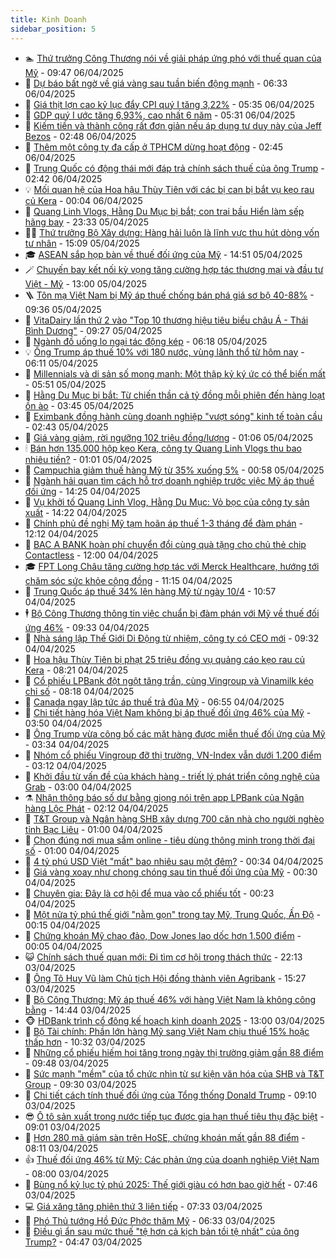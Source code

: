```yaml
---
title: Kinh Doanh
sidebar_position: 5
---
```


<!-- dantri-kinh-doanh:START -->
- 🏊 [Thứ trưởng Công Thương nói về giải pháp ứng phó với thuế quan của Mỹ](https://dantri.com.vn/kinh-doanh/thu-truong-cong-thuong-noi-ve-giai-phap-ung-pho-voi-thue-quan-cua-my-20250406000058992.htm) - 09:47 06/04/2025
- 🦆 [Dự báo bất ngờ về giá vàng sau tuần biến động mạnh](https://dantri.com.vn/kinh-doanh/du-bao-bat-ngo-ve-gia-vang-sau-tuan-bien-dong-manh-20250405235850673.htm) - 06:33 06/04/2025
- 🦄 [Giá thịt lợn cao kỷ lục đẩy CPI quý I tăng 3,22%](https://dantri.com.vn/kinh-doanh/gia-thit-lon-cao-ky-luc-day-cpi-quy-i-tang-322-20250406115837287.htm) - 05:35 06/04/2025
- 🌝 [GDP quý I ước tăng 6,93%, cao nhất 6 năm](https://dantri.com.vn/kinh-doanh/gdp-quy-i-uoc-tang-693-cao-nhat-6-nam-20250406112204139.htm) - 05:31 06/04/2025
- 💃 [Kiếm tiền và thành công rất đơn giản nếu áp dụng tư duy này của Jeff Bezos](https://dantri.com.vn/kinh-doanh/kiem-tien-va-thanh-cong-rat-don-gian-neu-ap-dung-tu-duy-nay-cua-jeff-bezos-20250331120808369.htm) - 02:48 06/04/2025
- 🦏 [Thêm một công ty đa cấp ở TPHCM dừng hoạt động](https://dantri.com.vn/kinh-doanh/them-mot-cong-ty-da-cap-o-tphcm-dung-hoat-dong-20250406093121263.htm) - 02:45 06/04/2025
- 🦩 [Trung Quốc có động thái mới đáp trả chính sách thuế của ông Trump](https://dantri.com.vn/kinh-doanh/trung-quoc-co-dong-thai-moi-dap-tra-chinh-sach-thue-cua-ong-trump-20250405233203590.htm) - 02:42 06/04/2025
- 💡 [Mối quan hệ của Hoa hậu Thùy Tiên với các bị can bị bắt vụ kẹo rau củ Kera](https://dantri.com.vn/kinh-doanh/moi-quan-he-cua-hoa-hau-thuy-tien-voi-cac-bi-can-bi-bat-vu-keo-rau-cu-kera-20250405162400144.htm) - 00:04 06/04/2025
- 🌊 [Quang Linh Vlogs, Hằng Du Mục bị bắt; con trai bầu Hiển làm sếp hãng bay](https://dantri.com.vn/kinh-doanh/quang-linh-vlogs-hang-du-muc-bi-bat-con-trai-bau-hien-lam-sep-hang-bay-20250405211213494.htm) - 23:33 05/04/2025
- 🧑‍💻 [Thứ trưởng Bộ Xây dựng: Hàng hải luôn là lĩnh vực thu hút dòng vốn tư nhân](https://dantri.com.vn/kinh-doanh/thu-truong-bo-xay-dung-hang-hai-luon-la-linh-vuc-thu-hut-dong-von-tu-nhan-20250405191408278.htm) - 15:09 05/04/2025
- 🎓 [ASEAN sắp họp bàn về thuế đối ứng của Mỹ](https://dantri.com.vn/kinh-doanh/asean-sap-hop-ban-ve-thue-doi-ung-cua-my-20250405165841789.htm) - 14:51 05/04/2025
- 🪄 [Chuyến bay kết nối kỳ vọng tăng cường hợp tác thương mại và đầu tư Việt - Mỹ](https://dantri.com.vn/kinh-doanh/chuyen-bay-ket-noi-ky-vong-tang-cuong-hop-tac-thuong-mai-va-dau-tu-viet-my-20250405194150493.htm) - 13:00 05/04/2025
- 🪜 [Tôn mạ Việt Nam bị Mỹ áp thuế chống bán phá giá sơ bộ 40-88%](https://dantri.com.vn/kinh-doanh/ton-ma-viet-nam-bi-my-ap-thue-chong-ban-pha-gia-so-bo-40-88-20250405161540137.htm) - 09:36 05/04/2025
- 🦄 [VitaDairy lần thứ 2 vào &quot;Top 10 thương hiệu tiêu biểu châu Á - Thái Bình Dương&quot;](https://dantri.com.vn/kinh-doanh/vitadairy-lan-thu-2-vao-top-10-thuong-hieu-tieu-bieu-chau-a-thai-binh-duong-20250405162724654.htm) - 09:27 05/04/2025
- 💯 [Ngành đồ uống lo ngại tác động kép](https://dantri.com.vn/kinh-doanh/nganh-do-uong-lo-ngai-tac-dong-kep-20250404193553854.htm) - 06:18 05/04/2025
- 💡 [Ông Trump áp thuế 10% với 180 nước, vùng lãnh thổ từ hôm nay](https://dantri.com.vn/kinh-doanh/ong-trump-ap-thue-10-voi-180-nuoc-vung-lanh-tho-tu-hom-nay-20250405130538055.htm) - 06:11 05/04/2025
- 🧰 [Millennials và di sản số mong manh: Một thập kỷ ký ức có thể biến mất](https://dantri.com.vn/kinh-doanh/millennials-va-di-san-so-mong-manh-mot-thap-ky-ky-uc-co-the-bien-mat-20250404092611247.htm) - 05:51 05/04/2025
- 🎊 [Hằng Du Mục bị bắt: Từ chiến thần cả tỷ đồng mỗi phiên đến hàng loạt ồn ào](https://dantri.com.vn/kinh-doanh/hang-du-muc-bi-bat-tu-chien-than-ca-ty-dong-moi-phien-den-hang-loat-on-ao-20250405033421442.htm) - 03:45 05/04/2025
- 🔭 [Eximbank đồng hành cùng doanh nghiệp &quot;vượt sóng&quot; kinh tế toàn cầu](https://dantri.com.vn/kinh-doanh/eximbank-dong-hanh-cung-doanh-nghiep-vuot-song-kinh-te-toan-cau-20250405085313599.htm) - 02:43 05/04/2025
- 💼 [Giá vàng giảm, rời ngưỡng 102 triệu đồng/lượng](https://dantri.com.vn/kinh-doanh/gia-vang-giam-roi-nguong-102-trieu-dongluong-20250405002202450.htm) - 01:06 05/04/2025
- 🕯 [Bán hơn 135.000 hộp kẹo Kera, công ty Quang Linh Vlogs thu bao nhiêu tiền?](https://dantri.com.vn/kinh-doanh/ban-hon-135000-hop-keo-kera-cong-ty-quang-linh-vlogs-thu-bao-nhieu-tien-20250405020419799.htm) - 01:01 05/04/2025
- 🫣 [Campuchia giảm thuế hàng Mỹ từ 35% xuống 5%](https://dantri.com.vn/kinh-doanh/campuchia-giam-thue-hang-my-tu-35-xuong-5-20250405011722089.htm) - 00:58 05/04/2025
- 🤠 [Ngành hải quan tìm cách hỗ trợ doanh nghiệp trước việc Mỹ áp thuế đối ứng](https://dantri.com.vn/kinh-doanh/nganh-hai-quan-tim-cach-ho-tro-doanh-nghiep-truoc-viec-my-ap-thue-doi-ung-20250404195010738.htm) - 14:25 04/04/2025
- 🌈 [Vụ khởi tố Quang Linh Vlog, Hằng Du Mục: Vỏ bọc của công ty sản xuất](https://dantri.com.vn/kinh-doanh/vu-khoi-to-quang-linh-vlog-hang-du-muc-vo-boc-cua-cong-ty-san-xuat-20250404192719231.htm) - 14:22 04/04/2025
- 🦅 [Chính phủ đề nghị Mỹ tạm hoãn áp thuế 1-3 tháng để đàm phán](https://dantri.com.vn/kinh-doanh/chinh-phu-de-nghi-my-tam-hoan-ap-thue-1-3-thang-de-dam-phan-20250404185259306.htm) - 12:12 04/04/2025
- 🌁 [BAC A BANK hoàn phí chuyển đổi cùng quà tặng cho chủ thẻ chip Contactless](https://dantri.com.vn/kinh-doanh/bac-a-bank-hoan-phi-chuyen-doi-cung-qua-tang-cho-chu-the-chip-contactless-20250404174016460.htm) - 12:00 04/04/2025
- 🎓 [FPT Long Châu tăng cường hợp tác với Merck Healthcare, hướng tới chăm sóc sức khỏe cộng đồng](https://dantri.com.vn/kinh-doanh/fpt-long-chau-tang-cuong-hop-tac-voi-merck-healthcare-huong-toi-cham-soc-suc-khoe-cong-dong-20250404180302599.htm) - 11:15 04/04/2025
- 📝 [Trung Quốc áp thuế 34% lên hàng Mỹ từ ngày 10/4](https://dantri.com.vn/kinh-doanh/trung-quoc-ap-thue-34-len-hang-my-tu-ngay-104-20250404175421285.htm) - 10:57 04/04/2025
- 🕴 [Bộ Công Thương thông tin việc chuẩn bị đàm phán với Mỹ về thuế đối ứng 46%](https://dantri.com.vn/kinh-doanh/bo-cong-thuong-thong-tin-viec-chuan-bi-dam-phan-voi-my-ve-thue-doi-ung-46-20250404161128849.htm) - 09:33 04/04/2025
- 🧰 [Nhà sáng lập Thế Giới Di Động từ nhiệm, công ty có CEO mới](https://dantri.com.vn/kinh-doanh/nha-sang-lap-the-gioi-di-dong-tu-nhiem-cong-ty-co-ceo-moi-20250404155751769.htm) - 09:32 04/04/2025
- 🤖 [Hoa hậu Thùy Tiên bị phạt 25 triệu đồng vụ quảng cáo kẹo rau củ Kera](https://dantri.com.vn/kinh-doanh/hoa-hau-thuy-tien-bi-phat-25-trieu-dong-vu-quang-cao-keo-rau-cu-kera-20250404151835227.htm) - 08:21 04/04/2025
- 🤠 [Cổ phiếu LPBank đột ngột tăng trần, cùng Vingroup và Vinamilk kéo chỉ số](https://dantri.com.vn/kinh-doanh/co-phieu-lpbank-dot-ngot-tang-tran-cung-vingroup-va-vinamilk-keo-chi-so-20250404151235296.htm) - 08:18 04/04/2025
- 🌮 [Canada ngay lập tức áp thuế trả đũa Mỹ](https://dantri.com.vn/kinh-doanh/canada-ngay-lap-tuc-ap-thue-tra-dua-my-20250404115254602.htm) - 06:55 04/04/2025
- 🦄 [Chi tiết hàng hóa Việt Nam không bị áp thuế đối ứng 46% của Mỹ](https://dantri.com.vn/kinh-doanh/chi-tiet-hang-hoa-viet-nam-khong-bi-ap-thue-doi-ung-46-cua-my-20250404101640825.htm) - 03:50 04/04/2025
- 👺 [Ông Trump vừa công bố các mặt hàng được miễn thuế đối ứng của Mỹ](https://dantri.com.vn/kinh-doanh/ong-trump-vua-cong-bo-cac-mat-hang-duoc-mien-thue-doi-ung-cua-my-20250404102030885.htm) - 03:34 04/04/2025
- 🤗 [Nhóm cổ phiếu Vingroup đỡ thị trường, VN-Index vẫn dưới 1.200 điểm](https://dantri.com.vn/kinh-doanh/nhom-co-phieu-vingroup-do-thi-truong-vn-index-van-duoi-1200-diem-20250404095332235.htm) - 03:12 04/04/2025
- 💪 [Khởi đầu từ vấn đề của khách hàng - triết lý phát triển công nghệ của Grab](https://dantri.com.vn/kinh-doanh/khoi-dau-tu-van-de-cua-khach-hang-triet-ly-phat-trien-cong-nghe-cua-grab-20250404084812167.htm) - 03:00 04/04/2025
- ⚗️ [Nhận thông báo số dư bằng giọng nói trên app LPBank của Ngân hàng Lộc Phát](https://dantri.com.vn/kinh-doanh/nhan-thong-bao-so-du-bang-giong-noi-tren-app-lpbank-cua-ngan-hang-loc-phat-20250404090732991.htm) - 02:12 04/04/2025
- 🧠 [T&amp;T Group và Ngân hàng SHB xây dựng 700 căn nhà cho người nghèo tỉnh Bạc Liêu](https://dantri.com.vn/kinh-doanh/tt-group-va-ngan-hang-shb-xay-dung-700-can-nha-cho-nguoi-ngheo-tinh-bac-lieu-20250403204941619.htm) - 01:00 04/04/2025
- 🗽 [Chọn đúng nơi mua sắm online - tiêu dùng thông minh trong thời đại số](https://dantri.com.vn/kinh-doanh/chon-dung-noi-mua-sam-online-tieu-dung-thong-minh-trong-thoi-dai-so-20250403160600676.htm) - 01:00 04/04/2025
- 🫣 [4 tỷ phú USD Việt &quot;mất&quot; bao nhiêu sau một đêm?](https://dantri.com.vn/kinh-doanh/4-ty-phu-usd-viet-mat-bao-nhieu-sau-mot-dem-20250403144105472.htm) - 00:34 04/04/2025
- 🫣 [Giá vàng xoay như chong chóng sau tin thuế đối ứng của Mỹ](https://dantri.com.vn/kinh-doanh/gia-vang-xoay-nhu-chong-chong-sau-tin-thue-doi-ung-cua-my-20250404065123170.htm) - 00:30 04/04/2025
- 🫣 [Chuyên gia: Đây là cơ hội để mua vào cổ phiếu tốt](https://dantri.com.vn/kinh-doanh/chuyen-gia-day-la-co-hoi-de-mua-vao-co-phieu-tot-20250404061449229.htm) - 00:23 04/04/2025
- 💂 [Một nửa tỷ phú thế giới &quot;nằm gọn&quot; trong tay Mỹ, Trung Quốc, Ấn Độ](https://dantri.com.vn/kinh-doanh/mot-nua-ty-phu-the-gioi-nam-gon-trong-tay-my-trung-quoc-an-do-20250403204444293.htm) - 00:15 04/04/2025
- 💫 [Chứng khoán Mỹ chao đảo, Dow Jones lao dốc hơn 1.500 điểm](https://dantri.com.vn/kinh-doanh/chung-khoan-my-chao-dao-dow-jones-lao-doc-hon-1500-diem-20250403230621153.htm) - 00:05 04/04/2025
- 😺 [Chính sách thuế quan mới: Đi tìm cơ hội trong thách thức](https://dantri.com.vn/kinh-doanh/chinh-sach-thue-quan-moi-di-tim-co-hoi-trong-thach-thuc-20250403124247344.htm) - 22:13 03/04/2025
- 🦆 [Ông Tô Huy Vũ làm Chủ tịch Hội đồng thành viên Agribank](https://dantri.com.vn/kinh-doanh/ong-to-huy-vu-lam-chu-tich-hoi-dong-thanh-vien-agribank-20250403221332323.htm) - 15:27 03/04/2025
- 👀 [Bộ Công Thương: Mỹ áp thuế 46% với hàng Việt Nam là không công bằng](https://dantri.com.vn/kinh-doanh/bo-cong-thuong-my-ap-thue-46-voi-hang-viet-nam-la-khong-cong-bang-20250403192624915.htm) - 14:44 03/04/2025
- 🐵 [HDBank trình cổ đông kế hoạch kinh doanh 2025](https://dantri.com.vn/kinh-doanh/hdbank-trinh-co-dong-ke-hoach-kinh-doanh-2025-20250403191910723.htm) - 13:00 03/04/2025
- 🤖 [Bộ Tài chính: Phần lớn hàng Mỹ sang Việt Nam chịu thuế 15% hoặc thấp hơn](https://dantri.com.vn/kinh-doanh/bo-tai-chinh-phan-lon-hang-my-sang-viet-nam-chiu-thue-15-hoac-thap-hon-20250403161517046.htm) - 10:32 03/04/2025
- 💂 [Những cổ phiếu hiếm hoi tăng trong ngày thị trường giảm gần 88 điểm](https://dantri.com.vn/kinh-doanh/nhung-co-phieu-hiem-hoi-tang-trong-ngay-thi-truong-giam-gan-88-diem-20250403160927568.htm) - 09:48 03/04/2025
- 🦆 [Sức mạnh &quot;mềm&quot; của tổ chức nhìn từ sự kiện văn hóa của SHB và T&amp;T Group](https://dantri.com.vn/kinh-doanh/suc-manh-mem-cua-to-chuc-nhin-tu-su-kien-van-hoa-cua-shb-va-tt-group-20250403121436104.htm) - 09:30 03/04/2025
- 🦅 [Chi tiết cách tính thuế đối ứng của Tổng thống Donald Trump](https://dantri.com.vn/kinh-doanh/chi-tiet-cach-tinh-thue-doi-ung-cua-tong-thong-donald-trump-20250403160048885.htm) - 09:10 03/04/2025
- 😎 [Ô tô sản xuất trong nước tiếp tục được gia hạn thuế tiêu thụ đặc biệt](https://dantri.com.vn/kinh-doanh/o-to-san-xuat-trong-nuoc-tiep-tuc-duoc-gia-han-thue-tieu-thu-dac-biet-20250403145412893.htm) - 09:01 03/04/2025
- 🐎 [Hơn 280 mã giảm sàn trên HoSE, chứng khoán mất gần 88 điểm](https://dantri.com.vn/kinh-doanh/hon-280-ma-giam-san-tren-hose-chung-khoan-mat-gan-88-diem-20250403145632184.htm) - 08:11 03/04/2025
- 👍 [Thuế đối ứng 46% từ Mỹ: Các phản ứng của doanh nghiệp Việt Nam](https://dantri.com.vn/kinh-doanh/thue-doi-ung-46-tu-my-cac-phan-ung-cua-doanh-nghiep-viet-nam-20250403132710235.htm) - 08:00 03/04/2025
- 🦒 [Bùng nổ kỷ lục tỷ phú 2025: Thế giới giàu có hơn bao giờ hết](https://dantri.com.vn/kinh-doanh/bung-no-ky-luc-ty-phu-2025-the-gioi-giau-co-hon-bao-gio-het-20250403132051382.htm) - 07:46 03/04/2025
- 💻 [Giá xăng tăng phiên thứ 3 liên tiếp](https://dantri.com.vn/kinh-doanh/gia-xang-tang-phien-thu-3-lien-tiep-20250403140643498.htm) - 07:33 03/04/2025
- 👺 [Phó Thủ tướng Hồ Đức Phớc thăm Mỹ](https://dantri.com.vn/kinh-doanh/pho-thu-tuong-ho-duc-phoc-tham-my-20250403132637686.htm) - 06:33 03/04/2025
- 🧐 [Điều gì ẩn sau mức thuế &quot;tệ hơn cả kịch bản tồi tệ nhất&quot; của ông Trump?](https://dantri.com.vn/kinh-doanh/dieu-gi-an-sau-muc-thue-te-hon-ca-kich-ban-toi-te-nhat-cua-ong-trump-20250403103252497.htm) - 04:47 03/04/2025<!-- dantri-kinh-doanh:END -->
